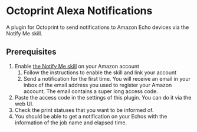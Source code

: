 # Octoprint Alexa Notifications

A plugin for Octoprint to send notifications to Amazon Echo devices via the
Notify Me skill.

## Prerequisites  

1. Enable [the Notify Me
   skill](https://www.amazon.com/Thomptronics-Notify-Me/dp/B07BB2FYFS) on your
   Amazon account 
   1. Follow the instructions to enable the skill and link your account
   2. Send a notification for the first time. You will receive an email in your
      inbox of the email address you used to register your Amazon account. The
      email contains a super long access code.
2. Paste the access code in the settings of this plugin. You can do it via the
   web UI.
3. Check the print statuses that you want to be informed of.
4. You should be able to get a notification on your Echos with the information
   of the job name and elapsed time.